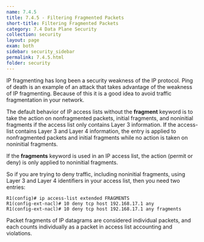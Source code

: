 ```yaml
---
name: 7.4.5
title: 7.4.5 - Filtering Fragmented Packets
short-title: Filtering Fragmented Packets
category: 7.4 Data Plane Security
collection: security
layout: page
exam: both
sidebar: security_sidebar
permalink: 7.4.5.html
folder: security
---
```

IP fragmenting has long been a security weakness of the IP protocol. Ping of death is an example of an attack that takes advantage of the weakness of IP fragmenting. Because of this it is a good idea to avoid traffic fragmentation in your network.

The default behavior of IP access lists without the **fragment** keyword is to take the action on nonfragmented packets, initial fragments, and noninitial fragments if the access list only contains Layer 3 information. If the access-list contains Layer 3 and Layer 4 information, the entry is applied to nonfragmented packets and initial fragments while no action is taken on noninitial fragments.

If the **fragments** keyword is used in an IP access list, the action (permit or deny) is only applied to noninitial fragments.

So if you are trying to deny traffic, including noninitial fragments, using Layer 3 and Layer 4 identifiers in your access list, then you need two entries:
```
R1(config)# ip access-list extended FRAGMENTS
R1(config-ext-nacl)# 10 deny tcp host 192.168.17.1 any
R1(config-ext-nacl)# 10 deny tcp host 192.168.17.1 any fragments
```
Packet fragments of IP datagrams are considered individual packets, and each counts individually as a packet in access list accounting and violations.